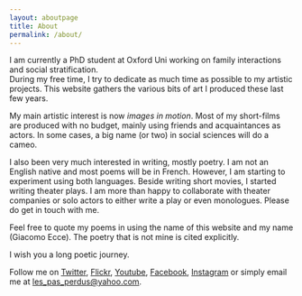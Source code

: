 ```yaml
---
layout: aboutpage
title: About 
permalink: /about/
---
```


I am currently a PhD student at Oxford Uni working on family interactions and social stratification.  
During my free time, I try to dedicate as much time as possible to my artistic projects. 
This website gathers the various bits of art I produced these last few years. 

My main artistic interest is now *images in motion*. Most of my short-films are 
produced with no budget, mainly using friends and acquaintances as actors. In some cases, 
a big name (or two) in social sciences will do a cameo. 

I also been very much interested in writing, mostly poetry. I am not an English native and 
most poems will be in French. However, I am starting to experiment using both languages. 
Beside writing short movies, I started writing theater plays. I am more than happy 
to collaborate with theater companies or solo actors to either write a play or even monologues. 
Please do get in touch with me. 

Feel free to quote my poems in using the name of this website and my name (Giacomo Ecce). 
The poetry that is not mine is cited explicitly. 

I wish you a long poetic journey. 

Follow me on [Twitter](https://twitter.com/giacomoecce), [Flickr](https://www.flickr.com/people/136480412@N05/), [Youtube](https://www.youtube.com/user/malcolmdechazal), [Facebook](https://www.facebook.com/giacomo.ecce?ref=br_rs), [Instagram](https://www.instagram.com/giacomoecce/) or simply email me at 
<a href="mailto:les_pas_perdus@yahoo.com">les_pas_perdus@yahoo.com</a>. 




